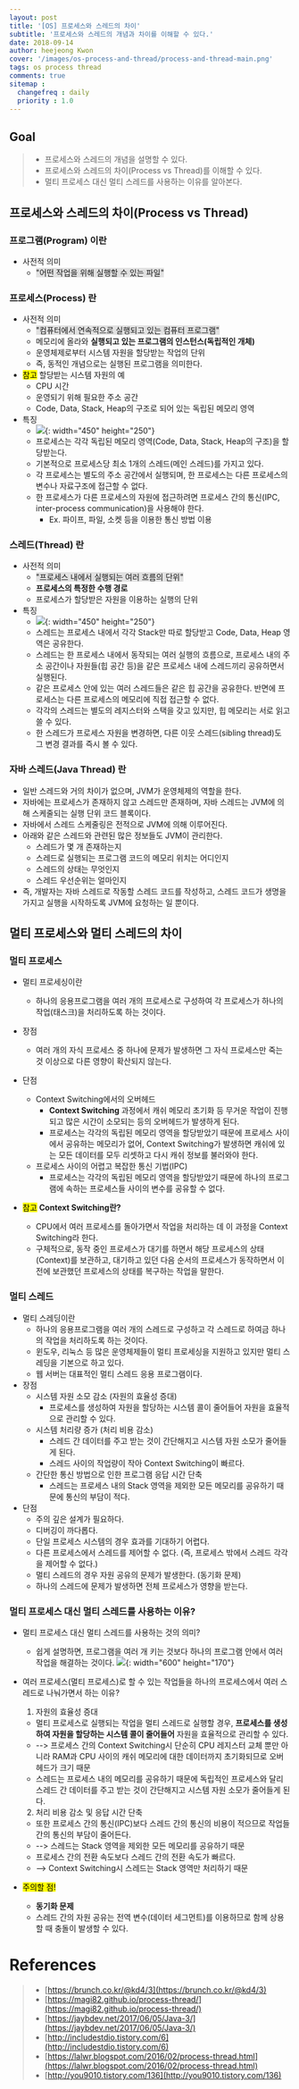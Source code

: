 ```yaml
---
layout: post
title: '[OS] 프로세스와 스레드의 차이'
subtitle: '프로세스와 스레드의 개념과 차이를 이해할 수 있다.'
date: 2018-09-14
author: heejeong Kwon
cover: '/images/os-process-and-thread/process-and-thread-main.png'
tags: os process thread
comments: true
sitemap :
  changefreq : daily
  priority : 1.0
---
```



## Goal
> - 프로세스와 스레드의 개념을 설명할 수 있다.
> - 프로세스와 스레드의 차이(Process vs Thread)를 이해할 수 있다.
> - 멀티 프로세스 대신 멀티 스레드를 사용하는 이유를 알아본다.

## 프로세스와 스레드의 차이(Process vs Thread)
### 프로그램(Program) 이란
* 사전적 의미
  * <span style="background-color: #e1e1e1">"어떤 작업을 위해 실행할 수 있는 파일"</span>

### 프로세스(Process) 란
* 사전적 의미
  * <span style="background-color: #e1e1e1">"컴퓨터에서 연속적으로 실행되고 있는 컴퓨터 프로그램"</span>
  * 메모리에 올라와 **실행되고 있는 프로그램의 인스턴스(독립적인 개체)**
  * 운영체제로부터 시스템 자원을 할당받는 작업의 단위
  * 즉, 동적인 개념으로는 실행된 프로그램을 의미한다.
* <mark>참고</mark>  할당받는 시스템 자원의 예
  * CPU 시간
  * 운영되기 위해 필요한 주소 공간
  * Code, Data, Stack, Heap의 구조로 되어 있는 독립된 메모리 영역
* 특징
  * ![](/images/os-process-and-thread/process.png){: width="450" height="250"}
  <!-- * <img src="./images/os-process-and-thread/process.png" width="70%" height="70%"> -->
  * 프로세스는 각각 독립된 메모리 영역(Code, Data, Stack, Heap의 구조)을 할당받는다.
  * 기본적으로 프로세스당 최소 1개의 스레드(메인 스레드)를 가지고 있다.
  * 각 프로세스는 별도의 주소 공간에서 실행되며, 한 프로세스는 다른 프로세스의 변수나 자료구조에 접근할 수 없다.
  * 한 프로세스가 다른 프로세스의 자원에 접근하려면 프로세스 간의 통신(IPC, inter-process communication)을 사용해야 한다.   
    * Ex. 파이프, 파일, 소켓 등을 이용한 통신 방법 이용

### 스레드(Thread) 란
* 사전적 의미
  * <span style="background-color: #e1e1e1">"프로세스 내에서 실행되는 여러 흐름의 단위"</span>
  * **프로세스의 특정한 수행 경로**
  * 프로세스가 할당받은 자원을 이용하는 실행의 단위
* 특징
  * ![](/images/os-process-and-thread/thread.png){: width="450" height="250"}
  * 스레드는 프로세스 내에서 각각 Stack만 따로 할당받고 Code, Data, Heap 영역은 공유한다.
  * 스레드는 한 프로세스 내에서 동작되는 여러 실행의 흐름으로, 프로세스 내의 주소 공간이나 자원들(힙 공간 등)을 같은 프로세스 내에 스레드끼리 공유하면서 실행된다.
  * 같은 프로세스 안에 있는 여러 스레드들은 같은 힙 공간을 공유한다. 반면에 프로세스는 다른 프로세스의 메모리에 직접 접근할 수 없다.
  * 각각의 스레드는 별도의 레지스터와 스택을 갖고 있지만, 힙 메모리는 서로 읽고 쓸 수 있다.
  * 한 스레드가 프로세스 자원을 변경하면, 다른 이웃 스레드(sibling thread)도 그 변경 결과를 즉시 볼 수 있다.

### 자바 스레드(Java Thread) 란
* 일반 스레드와 거의 차이가 없으며, JVM가 운영체제의 역할을 한다.
* 자바에는 프로세스가 존재하지 않고 스레드만 존재하며, 자바 스레드는 JVM에 의해 스케줄되는 실행 단위 코드 블록이다.
* 자바에서 스레드 스케줄링은 전적으로 JVM에 의해 이루어진다.
* 아래와 같은 스레드와 관련된 많은 정보들도 JVM이 관리한다.
  * 스레드가 몇 개 존재하는지
  * 스레드로 실행되는 프로그램 코드의 메모리 위치는 어디인지
  * 스레드의 상태는 무엇인지
  * 스레드 우선순위는 얼마인지
* 즉, 개발자는 자바 스레드로 작동할 스레드 코드를 작성하고, 스레드 코드가 생명을 가지고 실행을 시작하도록 JVM에 요청하는 일 뿐이다.

## 멀티 프로세스와 멀티 스레드의 차이
### 멀티 프로세스
* 멀티 프로세싱이란
  * 하나의 응용프로그램을 여러 개의 프로세스로 구성하여 각 프로세스가 하나의 작업(태스크)을 처리하도록 하는 것이다.
* 장점
  * 여러 개의 자식 프로세스 중 하나에 문제가 발생하면 그 자식 프로세스만 죽는 것 이상으로 다른 영향이 확산되지 않는다.
* 단점
  * Context Switching에서의 오버헤드
    <!-- * ????? -->
    * **Context Switching** 과정에서 캐쉬 메모리 초기화 등 무거운 작업이 진행되고 많은 시간이 소모되는 등의 오버헤드가 발생하게 된다.
    * 프로세스는 각각의 독립된 메모리 영역을 할당받았기 때문에 프로세스 사이에서 공유하는 메모리가 없어, Context Switching가 발생하면 캐쉬에 있는 모든 데이터를 모두 리셋하고 다시 캐쉬 정보를 불러와야 한다.
  * 프로세스 사이의 어렵고 복잡한 통신 기법(IPC)
    * 프로세스는 각각의 독립된 메모리 영역을 할당받았기 때문에 하나의 프로그램에 속하는 프로세스들 사이의 변수를 공유할 수 없다.

* <mark>참고</mark>  **Context Switching란?**
  * CPU에서 여러 프로세스를 돌아가면서 작업을 처리하는 데 이 과정을 Context Switching라 한다.
  * 구체적으로, 동작 중인 프로세스가 대기를 하면서 해당 프로세스의 상태(Context)를 보관하고, 대기하고 있던 다음 순서의 프로세스가 동작하면서 이전에 보관했던 프로세스의 상태를 복구하는 작업을 말한다.
<!-- * **Context Switching** 는 프로세스가 가지고 있는 스레드를 처리하는 과정이다. -->

### 멀티 스레드
* 멀티 스레딩이란
  * 하나의 응용프로그램을 여러 개의 스레드로 구성하고 각 스레드로 하여금 하나의 작업을 처리하도록 하는 것이다.
  * 윈도우, 리눅스 등 많은 운영체제들이 멀티 프로세싱을 지원하고 있지만 멀티 스레딩을 기본으로 하고 있다.
  * 웹 서버는 대표적인 멀티 스레드 응용 프로그램이다.
* 장점
  * 시스템 자원 소모 감소 (자원의 효율성 증대)
    * 프로세스를 생성하여 자원을 할당하는 시스템 콜이 줄어들어 자원을 효율적으로 관리할 수 있다.
  * 시스템 처리량 증가 (처리 비용 감소)
    * 스레드 간 데이터를 주고 받는 것이 간단해지고 시스템 자원 소모가 줄어들게 된다.
    * 스레드 사이의 작업량이 작아 Context Switching이 빠르다.
  * 간단한 통신 방법으로 인한 프로그램 응답 시간 단축
    * 스레드는 프로세스 내의 Stack 영역을 제외한 모든 메모리를 공유하기 때문에 통신의 부담이 적다.
* 단점
  * 주의 깊은 설계가 필요하다.
  * 디버깅이 까다롭다.
  * 단일 프로세스 시스템의 경우 효과를 기대하기 어렵다.
  * 다른 프로세스에서 스레드를 제어할 수 없다. (즉, 프로세스 밖에서 스레드 각각을 제어할 수 없다.)
  * 멀티 스레드의 경우 자원 공유의 문제가 발생한다. (동기화 문제)
  * 하나의 스레드에 문제가 발생하면 전체 프로세스가 영향을 받는다.


### 멀티 프로세스 대신 멀티 스레드를 사용하는 이유?
* 멀티 프로세스 대신 멀티 스레드를 사용하는 것의 의미?
  * 쉽게 설명하면, 프로그램을 여러 개 키는 것보다 하나의 프로그램 안에서 여러 작업을 해결하는 것이다.
 ![](/images/os-process-and-thread/multi-thread.png){: width="600" height="170"}

* 여러 프로세스(멀티 프로세스)로 할 수 있는 작업들을 하나의 프로세스에서 여러 스레드로 나눠가면서 하는 이유?
  1. 자원의 효율성 증대
    * 멀티 프로세스로 실행되는 작업을 멀티 스레드로 실행할 경우, **프로세스를 생성하여 자원을 할당하는 시스템 콜이 줄어들어** 자원을 효율적으로 관리할 수 있다.
    * --> 프로세스 간의 Context Switching시 단순히 CPU 레지스터 교체 뿐만 아니라 RAM과 CPU 사이의 캐쉬 메모리에 대한 데이터까지 초기화되므로 오버헤드가 크기 때문
    * 스레드는 프로세스 내의 메모리를 공유하기 때문에 독립적인 프로세스와 달리 스레드 간 데이터를 주고 받는 것이 간단해지고 시스템 자원 소모가 줄어들게 된다.
  2. 처리 비용 감소 및 응답 시간 단축
    * 또한 프로세스 간의 통신(IPC)보다 스레드 간의 통신의 비용이 적으므로 작업들 간의 통신의 부담이 줄어든다.
    * --> 스레드는 Stack 영역을 제외한 모든 메모리를 공유하기 때문
    * 프로세스 간의 전환 속도보다 스레드 간의 전환 속도가 빠르다.
    * --> Context Switching시 스레드는 Stack 영역만 처리하기 때문

* <mark>주의할 점!</mark>
  * **동기화 문제**
  * 스레드 간의 자원 공유는 전역 변수(데이터 세그먼트)를 이용하므로 함께 상용할 때 충돌이 발생할 수 있다.



<!-- # 관련된 Post
* Eclipse에서 Spring MVC 프로젝트 생성하기에 대해 알고 싶으시면 [Eclipse에서 Spring MVC 프로젝트 생성하기](https://gmlwjd9405.github.io/2018/05/07/spring-project-eclipse-setting.html)를 참고하시기 바랍니다. -->



# References
> - [https://brunch.co.kr/@kd4/3](https://brunch.co.kr/@kd4/3)
> - [https://magi82.github.io/process-thread/](https://magi82.github.io/process-thread/)
> - [https://jaybdev.net/2017/06/05/Java-3/](https://jaybdev.net/2017/06/05/Java-3/)
> - [http://includestdio.tistory.com/6](http://includestdio.tistory.com/6)
> - [https://lalwr.blogspot.com/2016/02/process-thread.html](https://lalwr.blogspot.com/2016/02/process-thread.html)
> - [http://you9010.tistory.com/136](http://you9010.tistory.com/136)
